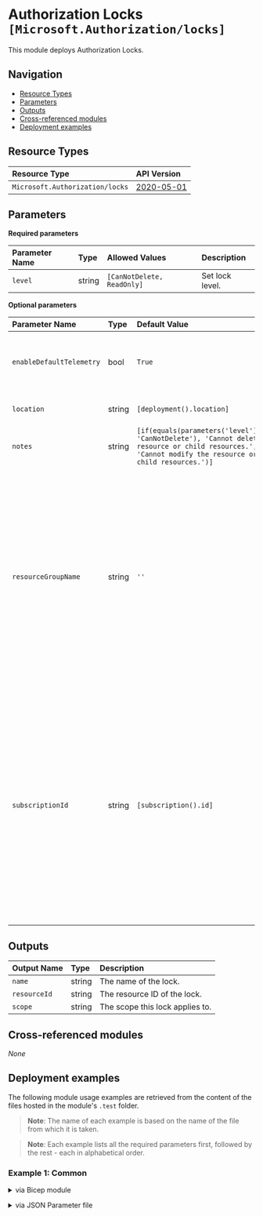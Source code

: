 # Authorization Locks `[Microsoft.Authorization/locks]`

This module deploys Authorization Locks.

## Navigation

- [Resource Types](#Resource-Types)
- [Parameters](#Parameters)
- [Outputs](#Outputs)
- [Cross-referenced modules](#Cross-referenced-modules)
- [Deployment examples](#Deployment-examples)

## Resource Types

| Resource Type | API Version |
| :-- | :-- |
| `Microsoft.Authorization/locks` | [2020-05-01](https://learn.microsoft.com/en-us/azure/templates/Microsoft.Authorization/2020-05-01/locks) |

## Parameters

**Required parameters**

| Parameter Name | Type | Allowed Values | Description |
| :-- | :-- | :-- | :-- |
| `level` | string | `[CanNotDelete, ReadOnly]` | Set lock level. |

**Optional parameters**

| Parameter Name | Type | Default Value | Description |
| :-- | :-- | :-- | :-- |
| `enableDefaultTelemetry` | bool | `True` | Enable telemetry via a Globally Unique Identifier (GUID). |
| `location` | string | `[deployment().location]` | Location for all resources. |
| `notes` | string | `[if(equals(parameters('level'), 'CanNotDelete'), 'Cannot delete resource or child resources.', 'Cannot modify the resource or child resources.')]` | The decription attached to the lock. |
| `resourceGroupName` | string | `''` | Name of the Resource Group to assign the lock to. If Resource Group name is provided, and Subscription ID is provided, the module deploys at resource group level, therefore assigns the provided lock to the resource group. |
| `subscriptionId` | string | `[subscription().id]` | Subscription ID of the subscription to assign the lock to. If not provided, will use the current scope for deployment. If no resource group name is provided, the module deploys at subscription level, therefore assigns the provided locks to the subscription. |


## Outputs

| Output Name | Type | Description |
| :-- | :-- | :-- |
| `name` | string | The name of the lock. |
| `resourceId` | string | The resource ID of the lock. |
| `scope` | string | The scope this lock applies to. |

## Cross-referenced modules

_None_

## Deployment examples

The following module usage examples are retrieved from the content of the files hosted in the module's `.test` folder.
   >**Note**: The name of each example is based on the name of the file from which it is taken.

   >**Note**: Each example lists all the required parameters first, followed by the rest - each in alphabetical order.

<h3>Example 1: Common</h3>

<details>

<summary>via Bicep module</summary>

```bicep
module locks './Microsoft.Authorization/locks/deploy.bicep' = {
  name: '${uniqueString(deployment().name, location)}-test-alcom'
  params: {
    // Required parameters
    level: 'CanNotDelete'
    // Non-required parameters
    enableDefaultTelemetry: '<enableDefaultTelemetry>'
    resourceGroupName: '<resourceGroupName>'
    subscriptionId: '<subscriptionId>'
  }
}
```

</details>
<p>

<details>

<summary>via JSON Parameter file</summary>

```json
{
  "$schema": "https://schema.management.azure.com/schemas/2019-04-01/deploymentParameters.json#",
  "contentVersion": "1.0.0.0",
  "parameters": {
    // Required parameters
    "level": {
      "value": "CanNotDelete"
    },
    // Non-required parameters
    "enableDefaultTelemetry": {
      "value": "<enableDefaultTelemetry>"
    },
    "resourceGroupName": {
      "value": "<resourceGroupName>"
    },
    "subscriptionId": {
      "value": "<subscriptionId>"
    }
  }
}
```

</details>
<p>
